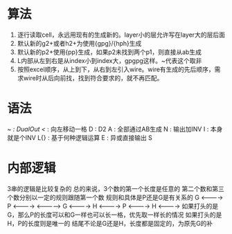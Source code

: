 # 算法
1. 逐行读取cell，永远用现有的生成新的。layer小的层允许写在layer大的层后面
2. 默认新的g2+或者h2+为使用{gpg}/{hph}生成
3. 默认新的p2+使用{pp}生成，如果p2未找到两个p1，则直接从ab生成
4. L内部从左到右是从index小到index大，gpgpg这样。~代表这个取非
5. 按照excel顺序，从上到下，从右到左引入wire。wire有生成的先后顺序，需求wire时从后向前找，找到符合要求的，就不再匹配。

# 语法
*~ : DualOut
<* : 向左移动一格
D : D2
A : 全部通过AB生成
N : 输出加INV
I : 本身就是个INV
L{} : 基于何种逻辑运算
E : 异或直接输出 S

# 内部逻辑

3串的逻辑是比较复杂的
总的来说，3个数的第一个长度是任意的
第二个数和第三个数分别以一定的规则跟随第一个数
规则和具体是P还是G是有关系的
G
<---->
P
<---->
<----->
G
      <---->
H
<---->
P
 <---->
H
      <---->
如果打头的是G，那么P的长度可以和G一样也可以长一格，优先取一样长的情况
如果打头的是H，P的长度则是唯一的
结尾不论是G还是H，长度都是固定的，为原先G的补